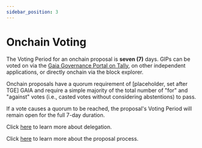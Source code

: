 ```yaml
---
sidebar_position: 3
---
```


# Onchain Voting

The Voting Period for an onchain proposal is **seven (7)** days. GIPs can be voted on via the [Gaia Governance Portal on Tally](https://www.tally.xyz/gov/gaianet), on other independent applications, or directly onchain via the block explorer. 

Onchain proposals have a quorum requirement of [placeholder, set after TGE] GAIA and require a simple majority of the total number of "for" and "against" votes (i.e., casted votes without considering abstentions) to pass.

If a vote causes a quorum to be reached, the proposal's Voting Period will remain open for the full 7-day duration.

Click [here](https://gov.gaianet.foundation/t/delegate-statement-template-instructions/19) to learn more about delegation.

Click [here](https://gov.gaianet.foundation/t/gaia-dao-proposal-lifecycle/21) to learn more about the proposal process.
